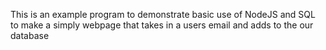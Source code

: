 This is an example program to demonstrate basic use of NodeJS and SQL to make a simply webpage that takes in a users email and adds to the our database